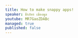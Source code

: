```yaml
---
title: How to make snappy apps!
speaker: ธีรภัทร เมืองพูล
youtube: MR7GaoZDABc
managed: true
published: false
---
```

